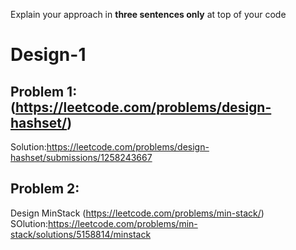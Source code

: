 Explain your approach in **three sentences only** at top of your code

# Design-1

## Problem 1:(https://leetcode.com/problems/design-hashset/)
Solution:https://leetcode.com/problems/design-hashset/submissions/1258243667



## Problem 2:
Design MinStack (https://leetcode.com/problems/min-stack/)
SOlution:https://leetcode.com/problems/min-stack/solutions/5158814/minstack



